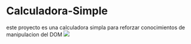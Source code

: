 # Calculadora-Simple
este proyecto es una calculadora simpla para reforzar conocimientos de manipulacion del DOM
<img src ='./Screenshot 2023-02-04 at 17.00.50'>
